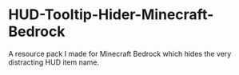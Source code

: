 # HUD-Tooltip-Hider-Minecraft-Bedrock

A resource pack I made for Minecraft Bedrock which hides the very distracting HUD item name.
